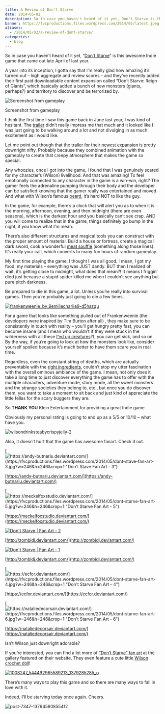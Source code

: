 ```yaml
---
title: A Review of Don't Starve
date: 2014-05-02
description: So in case you haven't heard of it yet, Don't Starve is this awesome Indie game that came out late April of last year.
banner: https://fvcproductions.files.wordpress.com/2014/05/latest.jpeg
aliases:
  - /2014/05/02/a-review-of-dont-starve/
categories:
  - blog
---
```


So in case you haven’t heard of it yet, “[Don’t Starve](http://www.dontstarvegame.com)” is this awesome Indie game that came out late April of last year.

A year into its inception, I gotta say that I’m really glad how amazing it’s turned out – high aggregate and review scores – and they’ve recently added their first paid downloadable content expansion called “Don’t Starve: Reign of Giants”, which basically added a bunch of new monsters (giants, perhaps?) and territory to discover and be terrorized by.

![Screenshot from gameplay](https://fvcproductions.files.wordpress.com/2014/05/screen-shot-2014-05-02-at-6-53-20-pm.png?w=750)

Screenshot from gameplay

I think the first time I saw this game back in June last year, I was kind of hesitant. The [trailer](https://www.youtube.com/watch?v=W689SOpXG9o) didn’t really impress me that much and it looked like I was just going to be walking around a lot and not divulging in as much excitement as I would like.

Let me point out though that the [trailer for their newest expansion](https://www.youtube.com/watch?v=btI6Eyqv01c) is pretty downright nifty. Probably because they combined animation with the gameplay to create that creepy atmosphere that makes the game so special.

Any whoozies, once I got into the game, I found that I was genuinely scared for my character’s (Wilson) livelihood. And that was amazing! To feel emotionally connected to any character in the game is a win-win, right? The gamer feels the adrenaline pumping through their body and the developer can be satisfied knowing that the gamer really was entertained and moved. And what with Wilson’s famous [beard](http://dont-starve-game.wikia.com/wiki/Beard), it’s hard NOT to like the guy.

In the game, for example, there’s a clock that will alert you as to when it is the morning, afternoon, evening, and then midnight (there are even seasons), which is the darkest hour and you basically can’t see crap. AND you will come to realize that in the game, things definitely go bump in the night, if you know what I’m mean.

There’s also different structures and magical tools you can construct with the proper amount of material. Build a house or fortress, create a magical dark sword, cook a wonderful [meat soufflé](http://dont-starve-game.wikia.com/wiki/Meat) (something along those lines). It’s really your call, which converts to many fun hours of random gameplay.

My first time playing the game, I thought I was all good. I mean, I got my food, my materials – everything was JUST dandy. BUT then I realized oh wait, it’s getting close to midnight, what does that mean?! It means I friggin’ died just because a stupid spider killed me when I couldn’t see anything but pure pitch darkness.

Be prepared to die in this game, a lot. Unless you’re really into survival games. Then you’re probably just going to die a few times.

[![frankenweenie_by_9emiliecharlie9-d5hszqu](https://fvcproductions.files.wordpress.com/2014/05/frankenweenie_by_9emiliecharlie9-d5hszqu.png?w=750)](https://fvcproductions.files.wordpress.com/2014/05/frankenweenie_by_9emiliecharlie9-d5hszqu.png)

For a game that looks like something pulled out of Frankenweenie (the developers were inspired by Tim Burton after all) , they make sure to be consistently in touch with reality – you’ll get hungry pretty fast, you can become insane (and I mean who wouldn’t if they were stuck in the wilderness with all these [f’ed up creatures](http://dont-starve-game.wikia.com/wiki/Monsters)?), you can get sick, and so on. By the way, if you’re going to look at how the monsters look like, consider yourself spoiled because it’s much better to have them scare you in real time.

Regardless, even the constant string of deaths, which are actually preventable with the [right ingredients](http://dont-starve-game.wikia.com/wiki/Meat_Effigy), couldn’t stop my utter fascination with the overall ominous ambiance of the game. I mean, not only does it take a long time to just discover everything the game has to offer with the multiple characters, adventure mode, story mode, all the sweet monsters and the strange societies they belong to, etc., but once you do discover them, you want to take a moment to sit back and just kind of appreciate the little fellas for the scary buggers they are.

So **THANK YOU** Klein Entertainment for providing a great Indie game.

Obviously my personal rating is going to end up as a 5/5 or 10/10 – what have you.

![wilsondrinksteabycrispyjelly-2](https://fvcproductions.files.wordpress.com/2014/05/wilsondrinksteabycrispyjelly-2.gif?w=750)

Also, it doesn’t hurt that the game has awesome fanart. Check it out.

[![https://andy-butnariu.deviantart.com/](https://fvcproductions.files.wordpress.com/2014/05/dont-stave-fan-art-3.jpg?w=246&h=246&crop=1 "Don't Stave Fan Art - 3")](https://fvcproductions.wordpress.com/2014/05/02/a-review-of-dont-starve/dont-stave-fan-art-3/)

[https://andy-butnariu.deviantart.com/](https://andy-butnariu.deviantart.com/)

[![https://meckelfoxstudio.deviantart.com/](https://fvcproductions.files.wordpress.com/2014/05/dont-starve-fan-art-5.jpg?w=246&h=246&crop=1 "Don't Starve Fan Art - 5")](https://fvcproductions.wordpress.com/2014/05/02/a-review-of-dont-starve/dont-starve-fan-art-5/)

[https://meckelfoxstudio.deviantart.com/](https://meckelfoxstudio.deviantart.com/)

[![Don't Starve | Fan Art - 2](https://fvcproductions.files.wordpress.com/2014/05/spreading_the_worst_by_zombidj-d6iugry.png?w=246&h=246&crop=1 "Don't Starve | Fan Art - 2")](https://fvcproductions.wordpress.com/2014/05/02/a-review-of-dont-starve/dont-starve-fan-art-2/)

[http://zombidj.deviantart.com/](http://zombidj.deviantart.com/)

[![Don't Starve | Fan Art - 1](https://fvcproductions.files.wordpress.com/2014/05/don_t_starve__insane_wilson_by_zombidj-d64l3qe.jpg?w=246&h=246&crop=1 "Don't Starve | Fan Art - 1")](https://fvcproductions.wordpress.com/2014/05/02/a-review-of-dont-starve/dont-starve-fan-art-1/)

[http://zombidj.deviantart.com/](http://zombidj.deviantart.com/)

[![https://ecfor.deviantart.com/](https://fvcproductions.files.wordpress.com/2014/05/dont-starve-fan-art-4.jpg?w=246&h=246&crop=1 "Don't Starve Fan Art - 4")](https://fvcproductions.wordpress.com/2014/05/02/a-review-of-dont-starve/dont-starve-fan-art-4/)

[https://ecfor.deviantart.com/](https://ecfor.deviantart.com/)

[![https://nataliedecorsair.deviantart.com/](https://fvcproductions.files.wordpress.com/2014/05/dont-starve-fan-art-6.jpg?w=246&h=246&crop=1 "Don't Starve Fan Art - 6")](https://fvcproductions.wordpress.com/2014/05/02/a-review-of-dont-starve/dont-starve-fan-art-6/)

[https://nataliedecorsair.deviantart.com/](https://nataliedecorsair.deviantart.com/)

Isn’t Wilson just downright adorable?

If you’re interested, you can find a lot more of [“Don’t Starve” fan art](http://www.dontstarvegame.com/fan-art) at the gallery featured on their website. They even feature a cute little [Wilson crochet doll](https://www.facebook.com/photo.php?fbid=240025272807318&set=pb.102177486592098.-2207520000.1399074073.&type=3&theater)!

[![1008247_544492965589213_1379285285_o](https://fvcproductions.files.wordpress.com/2014/05/1008247_544492965589213_1379285285_o.jpg?w=750)](https://fvcproductions.files.wordpress.com/2014/05/1008247_544492965589213_1379285285_o.jpg)

There’s many ways to play this game and so there are many ways to fall in love with it.

Indeed, I’ll be starving today once again. Cheers.

![post-7347-13764590855412](https://fvcproductions.files.wordpress.com/2014/05/post-7347-13764590855412.gif)
